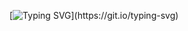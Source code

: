 [![Typing SVG](https://readme-typing-svg.herokuapp.com?size=30&color=F72A6B&multiline=true&width=475&lines=Hi%2C+I'm+Hansaka+Jayawarna;Nice+to+meet+you!)](https://git.io/typing-svg)

